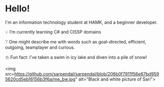 # Hello!

I'm an information technology student at HAMK, 
and a beginner developer.


:bulb: I’m currently learning C# and CISSP domains

:grey_question: One might describe me with words such as 
goal-directed, efficient, outgoing, teamplayer and curious.

:snowman: Fun fact: I've taken a swim in icy lake and diven into a pile of snow!


<img src=https://github.com/sarpendal/sarpendal/blob/206b0f7911f56e67bd9595620cd5eb16156b3f6a/me_bw.jpg" alt="Black and white picture of Sari">
<img align="right">
                  
<!--
**sarpendal/sarpendal** is a ✨ _special_ ✨ repository because its `README.md` (this file) appears on your GitHub profile.

Here are some ideas to get you started:

- 🔭 I’m currently working on ...
- 🌱 I’m currently learning ...
- 👯 I’m looking to collaborate on ...
- 🤔 I’m looking for help with ...
- 💬 Ask me about ...
- 📫 How to reach me: ...
- 😄 Pronouns: ...
- ⚡ Fun fact: ...
-->
